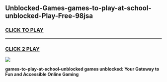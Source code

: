 
## Unblocked-Games-games-to-play-at-school-unblocked-Play-Free-98jsa
<h3>
<a href="https://premium76.site?title=games-to-play-at-school-unblocked&ref=23A">CLICK TO PLAY</a></h3>
<hr>

<h3>
<a href="https://premium76.site?title=games-to-play-at-school-unblocked&ref=23A">CLICK 2 PLAY</a>
  
</h3>

<a href="https://premium76.site?title=games-to-play-at-school-unblocked&ref=23A"><img src="https://clearcache.store/games.png"></a>


**games-to-play-at-school-unblocked games unblocked: Your Gateway to Fun and Accessible Online Gaming**
